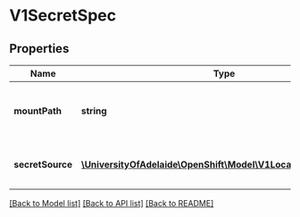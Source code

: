 # V1SecretSpec

## Properties
Name | Type | Description | Notes
------------ | ------------- | ------------- | -------------
**mountPath** | **string** | mountPath is the path at which to mount the secret | 
**secretSource** | [**\UniversityOfAdelaide\OpenShift\Model\V1LocalObjectReference**](V1LocalObjectReference.md) | secretSource is a reference to the secret | 

[[Back to Model list]](../README.md#documentation-for-models) [[Back to API list]](../README.md#documentation-for-api-endpoints) [[Back to README]](../README.md)


